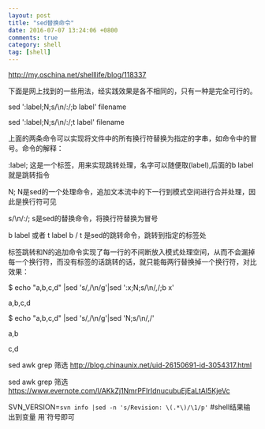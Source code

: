 ```yaml
---
layout: post
title: "sed替换命令"
date: 2016-07-07 13:24:06 +0800
comments: true
category: shell
tag: [shell]
---
```


<a herf="http://my.oschina.net/shelllife/blog/118337"> http://my.oschina.net/shelllife/blog/118337</a>

下面是网上找到的一些用法，经实践效果是各不相同的，只有一种是完全可行的。

sed ':label;N;s/\n/:/;b label' filename

sed ':label;N;s/\n/:/;t label' filename

上面的两条命令可以实现将文件中的所有换行符替换为指定的字串，如命令中的冒号。命令的解释：

:label;  这是一个标签，用来实现跳转处理，名字可以随便取(label),后面的b label就是跳转指令

N;  N是sed的一个处理命令，追加文本流中的下一行到模式空间进行合并处理，因此是换行符可见

s/\n/:/;   s是sed的替换命令，将换行符替换为冒号

b label  或者 t label    b / t 是sed的跳转命令，跳转到指定的标签处

标签跳转和N的追加命令实现了每一行的不间断放入模式处理空间，从而不会漏掉每一个换行符，而没有标签的话跳转的话，就只能每两行替换掉一个换行符，对比效果：

$  echo "a,b,c,d" |sed 's/,/\n/g'|sed ':x;N;s/\n/,/;b x'

a,b,c,d

$  echo "a,b,c,d" |sed 's/,/\n/g'|sed 'N;s/\n/,/'

a,b

c,d


<a herf="http://blog.chinaunix.net/uid-26150691-id-3054317.html">sed awk grep 筛选  http://blog.chinaunix.net/uid-26150691-id-3054317.html</a>

<a herf="https://www.evernote.com/l/AKkZj1NmrPFIrIdnucubuEjEaLtAI5KjeVc"> sed awk grep 筛选 https://www.evernote.com/l/AKkZj1NmrPFIrIdnucubuEjEaLtAI5KjeVc</a>


SVN_VERSION=`svn info |sed -n 's/Revision: \(.*\)/\1/p'` #shell结果输出到变量 用`符号即可
